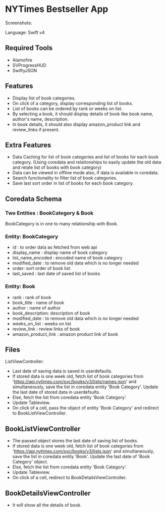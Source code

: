 # NYTimes Bestseller App

Screenshots:


Language: Swift v4

## Required Tools

- Alamofire
- SVProgressHUD
- SwiftyJSON

## Features
- Display list of book categories.
- On click of a category, display corresponding list of books.
- List of books can be ordered by rank or weeks on list.
- By selecting a book, it should display details of book like book name, author's name, description.
- In book details, it should also display amazon_product link and review_links if present.

## Extra Features
- Data Caching for list of book categories and list of books for each book category. (Using coredata and relationships to easily update the old data and relate list of books with book category)
- Data can be viewed in offline mode also, if data is available in coredata.
- Search functionality to filter list of book categories.
- Save last sort order in list of books for each book category.

## Coredata Schema
### Two Entities : BookCategory & Book
BookCategory is in one to many relationship with Book.

### Entity: BookCategory

- id : to order data as fetched from web api
- display_name : display name of book category
- list_name_encoded : encoded name of book category
- modified_date : to remove old data which is no longer needed
- order: sort order of book list
- last_saved : last date of saved list of books

### Entity: Book

- rank : rank of book
- book_title : name of book
- author : name of author
- book_description: description of book
- modified_date : to remove old data which is no longer needed
- weeks_on_list : weeks on list
- review_link : review links of book
- amazon_product_link : amazon product link of book

## Files

ListViewController: 
- Last date of saving data is saved in userdefaults.
- If stored data is one week old, fetch list of book categories from 'https://api.nytimes.com/svc/books/v3/lists/names.json' and simultaneously, save the list in coredata entity 'Book Category'. Update the last date of stored data in userdefsults.
- Else, fetch the list from coredata entity 'Book Category'.
- Update Tableview.
- On click of a cell, pass the object of entity 'Book Category' and redirect to BookListViewController.

## BookListViewController
- The passed object stores the last date of saving list of books.
- If stored data is one week old, fetch list of book categories from 'https://api.nytimes.com/svc/books/v3/lists.json' and simultaneously, save the list in coredata entity 'Book'. Update the last date of 'Book Category' object.
- Else, fetch the list from coredata entity 'Book Category'.
- Update Tableview.
- On click of a cell, redirect to BookDetailsViewController.

## BookDetailsViewController
- It will show all the details of book.
